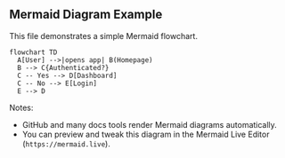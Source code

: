 ## Mermaid Diagram Example

This file demonstrates a simple Mermaid flowchart.

```mermaid
flowchart TD
  A[User] -->|opens app| B(Homepage)
  B --> C{Authenticated?}
  C -- Yes --> D[Dashboard]
  C -- No --> E[Login]
  E --> D
```

Notes:
- GitHub and many docs tools render Mermaid diagrams automatically.
- You can preview and tweak this diagram in the Mermaid Live Editor (`https://mermaid.live`).
